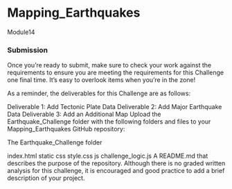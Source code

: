# Mapping_Earthquakes
Module14
### Submission
Once you’re ready to submit, make sure to check your work against the requirements to ensure you are meeting the requirements for this Challenge one final time. It’s easy to overlook items when you’re in the zone!

As a reminder, the deliverables for this Challenge are as follows:

Deliverable 1: Add Tectonic Plate Data
Deliverable 2: Add Major Earthquake Data
Deliverable 3: Add an Additional Map
Upload the Earthquake_Challenge folder with the following folders and files to your Mapping_Earthquakes GitHub repository:

The Earthquake_Challenge folder

index.html
static
css
style.css
js
challenge_logic.js
A README.md that describes the purpose of the repository. Although there is no graded written analysis for this challenge, it is encouraged and good practice to add a brief description of your project.
